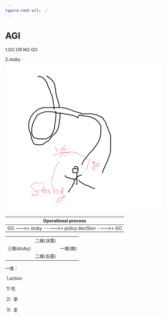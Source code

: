 ```yaml
---
typora-root-url: ./
---
```


# AGI

1.GO OR NO GO

2.stuby



![2](/PIC/2.png)

| Operational process                               |
| ------------------------------------------------- |
| GO --->> stuby  ----->> policy deciSion ---->> GO |

|             |            |          |
| ----------- | ---------- | -------- |
|             | 二维(决策) |          |
| 三维(stuby) |            | 一维(做) |
|             | 二维(五感) |          |

一维：

​		1.action 

​				1) 吃

​				2）拿

​				3）走

